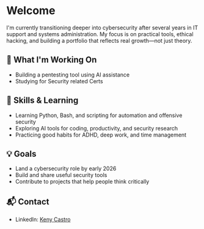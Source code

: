 # Welcome

I'm currently transitioning deeper into cybersecurity after several years in IT support and systems administration. My focus is on practical tools, ethical hacking, and building a portfolio that reflects real growth—not just theory.

## 🔧 What I'm Working On
- Building a pentesting tool using AI assistance
- Studying for Security related Certs

## 🧠 Skills & Learning
- Learning Python, Bash, and scripting for automation and offensive security
- Exploring AI tools for coding, productivity, and security research
- Practicing good habits for ADHD, deep work, and time management

## 💡 Goals
- Land a cybersecurity role by early 2026
- Build and share useful security tools
- Contribute to projects that help people think critically

## 📬 Contact
- LinkedIn: [Keny Castro](https://www.linkedin.com/in/kencastro)
